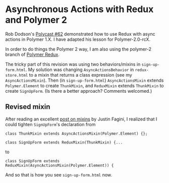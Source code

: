 # Asynchronous Actions with Redux and Polymer 2

Rob Dodson's [Polycast #62](https://www.youtube.com/watch?v=y2FxAT1u8pU) demonstrated how to use Redux with async actions in Polymer 1.X. I have adapted his lesson for Polymer-2.0-rcX.

In order to do things the Polymer 2 way, I am also using the polymer-2 branch of [Polymer Redux](https://github.com/tur-nr/polymer-redux).

The tricky part of this revision was using two behaviors/mixins in `sign-up-form.html`. My solution was changing `AsyncActionsBehavior` in `redux-store.html` to a mixin that returns a class expression (see my `AsyncActionsMixin`). Then (in `sign-up-form.html`) `AsyncActionsMixin` extends `Polymer.Element` to create `ThunkMixin`, and `ReduxMixin` extends `ThunkMixin` to create `SignUpForm`. (Is there a better approach? Comments welcomed.)

## Revised mixin

After reading an excellent [post on mixins](http://justinfagnani.com/2015/12/21/real-mixins-with-javascript-classes/) by Justin Fagini, I realized that I could tighten `SignUpForm`'s declaration from

    class ThunkMixin extends AsyncActionsMixin(Polymer.Element) {};

    class SignUpForm extends ReduxMixin(ThunkMixin) {...

to

    class SignUpForm extends ReduxMixin(AsyncActionsMixin(Polymer.Element)) {

And so that is how you see `sign-up-form.html` now.
